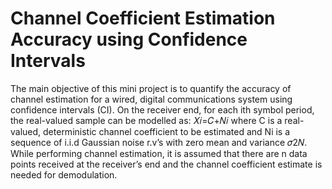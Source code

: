# Channel Coefficient Estimation Accuracy using Confidence Intervals
The main objective of this mini project is to quantify the accuracy of channel estimation for a wired, digital communications system using confidence intervals (CI). On the receiver end, for each ith symbol period, the real-valued sample can be modelled as: 𝑋𝑖=𝐶+𝑁𝑖 where C is a real-valued, deterministic channel coefficient to be estimated and Ni is a sequence of i.i.d Gaussian noise r.v’s with zero mean and variance 𝜎2𝑁. While performing channel estimation, it is assumed that there are n data points received at the receiver’s end and the channel coefficient estimate is needed for demodulation.

